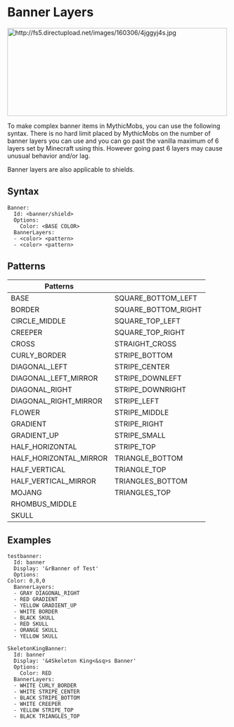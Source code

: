 Banner Layers
=============

<img src="http://fs5.directupload.net/images/160306/4jggyj4s.jpg" width="500" height="200" alt="http://fs5.directupload.net/images/160306/4jggyj4s.jpg" />

To make complex banner items in MythicMobs, you can use the following syntax. There is no hard limit placed by MythicMobs on the number of banner layers you can use and you can go past the vanilla maximum of 6 layers set by Minecraft using this. However going past 6 layers may cause unusual behavior and/or lag.

Banner layers are also applicable to shields.

Syntax
------
```
Banner:
  Id: <banner/shield>
  Options:
    Color: <BASE COLOR>
  BannerLayers:
  - <color> <pattern>
  - <color> <pattern>
```
Patterns
--------

| **Patterns**             |                       |
|--------------------------|-----------------------|
| BASE                     | SQUARE\_BOTTOM\_LEFT  |
| BORDER                   | SQUARE\_BOTTOM\_RIGHT |
| CIRCLE\_MIDDLE           | SQUARE\_TOP\_LEFT     |
| CREEPER                  | SQUARE\_TOP\_RIGHT    |
| CROSS                    | STRAIGHT\_CROSS       |
| CURLY\_BORDER            | STRIPE\_BOTTOM        |
| DIAGONAL\_LEFT           | STRIPE\_CENTER        |
| DIAGONAL\_LEFT\_MIRROR   | STRIPE\_DOWNLEFT      |
| DIAGONAL\_RIGHT          | STRIPE\_DOWNRIGHT     |
| DIAGONAL\_RIGHT\_MIRROR  | STRIPE\_LEFT          |
| FLOWER                   | STRIPE\_MIDDLE        |
| GRADIENT                 | STRIPE\_RIGHT         |
| GRADIENT\_UP             | STRIPE\_SMALL         |
| HALF\_HORIZONTAL         | STRIPE\_TOP           |
| HALF\_HORIZONTAL\_MIRROR | TRIANGLE\_BOTTOM      |
| HALF\_VERTICAL           | TRIANGLE\_TOP         |
| HALF\_VERTICAL\_MIRROR   | TRIANGLES\_BOTTOM     |
| MOJANG                   | TRIANGLES\_TOP        |
| RHOMBUS\_MIDDLE          |                       |
| SKULL                    |                       |

Examples
--------
```
testbanner:
  Id: banner
  Display: '&rBanner of Test'
  Options:
Color: 0,0,0
  BannerLayers:
  - GRAY DIAGONAL_RIGHT
  - RED GRADIENT
  - YELLOW GRADIENT_UP
  - WHITE BORDER
  - BLACK SKULL
  - RED SKULL
  - ORANGE SKULL
  - YELLOW SKULL
```
```
SkeletonKingBanner:
  Id: banner
  Display: '&4Skeleton King<&sq>s Banner'
  Options:
    Color: RED
  BannerLayers:
  - WHITE CURLY_BORDER
  - WHITE STRIPE_CENTER
  - BLACK STRIPE_BOTTOM
  - WHITE CREEPER
  - YELLOW STRIPE_TOP
  - BLACK TRIANGLES_TOP
```

